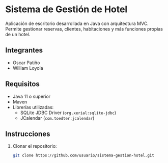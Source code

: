 # Sistema de Gestión de Hotel

Aplicación de escritorio desarrollada en Java con arquitectura MVC. Permite gestionar reservas, clientes, habitaciones y más funciones propias de un hotel.

## Integrantes
- Oscar Patiño 
- William Loyola 

## Requisitos
- Java 11 o superior
- Maven
- Librerías utilizadas:
  - SQLite JDBC Driver (`org.xerial:sqlite-jdbc`)
  - JCalendar (`com.toedter:jcalendar`)

## Instrucciones
1. Clonar el repositorio:
   ```bash
   git clone https://github.com/usuario/sistema-gestion-hotel.git
